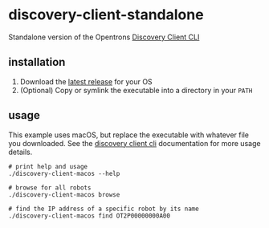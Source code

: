 # discovery-client-standalone

Standalone version of the Opentrons [Discovery Client CLI][]

## installation

1. Download the [latest release][] for your OS
2. (Optional) Copy or symlink the executable into a directory in your `PATH`

## usage

This example uses macOS, but replace the executable with whatever file you downloaded. See the [discovery client cli][] documentation for more usage details.

```shell
# print help and usage
./discovery-client-macos --help

# browse for all robots
./discovery-client-macos browse

# find the IP address of a specific robot by its name
./discovery-client-macos find OT2P00000000A00
```

[discovery client cli]: https://github.com/Opentrons/opentrons/tree/edge/discovery-client#cli
[latest release]: https://github.com/Opentrons/discovery-client-standalone/releases/latest
